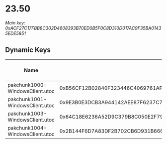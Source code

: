 # 23.50

###### *Main key: 0xACF27C17FBB8C302D4608393B70ED0B5F0C8D310D017AC9F35BA01435EDE5851*

## Dynamic Keys

| Name                            | Key                                                                | High Res Textures |
|---------------------------------|--------------------------------------------------------------------|-------------------|
| pakchunk1000-WindowsClient.utoc | 0xB56CF12B02840F323446C4069761AF395A99C313923A265A0909322B5844FA50 | ✔️                |
| pakchunk1001-WindowsClient.utoc | 0x9E3B0E3DCB3A944142AEE87F6237C74DD72850946D221DA19F31F07640184050 | ❌                 |
| pakchunk1003-WindowsClient.utoc | 0x64C18E6236A52D9C379B8C050E2F79F565BABE56C80100EA7274558329447A3E | ❌                 |
| pakchunk1004-WindowsClient.utoc | 0x2B144F6D7A83DF2B702CB6D931B6669FE1BE823C0E5258E0FFB1CF8E3F313F4A | ✔️                |
